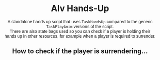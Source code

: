 <h1 align='center'>Alv Hands-Up</h1>

<p style='font-family: Arial; text-align: center;'>A standalone hands up script that uses <code>TaskHandsUp</code> compared to the generic <code>TaskPlayAnim</code> versions of the script.<br> There are also state bags used so you can check if a player is holding their hands up in other resources, for example when a player is required to surrender.</p>

<h2 align='center'>How to check if the player is surrendering...</h2>
